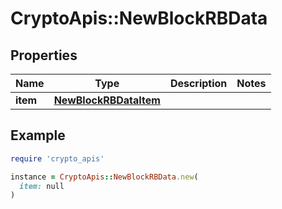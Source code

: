 # CryptoApis::NewBlockRBData

## Properties

| Name | Type | Description | Notes |
| ---- | ---- | ----------- | ----- |
| **item** | [**NewBlockRBDataItem**](NewBlockRBDataItem.md) |  |  |

## Example

```ruby
require 'crypto_apis'

instance = CryptoApis::NewBlockRBData.new(
  item: null
)
```

